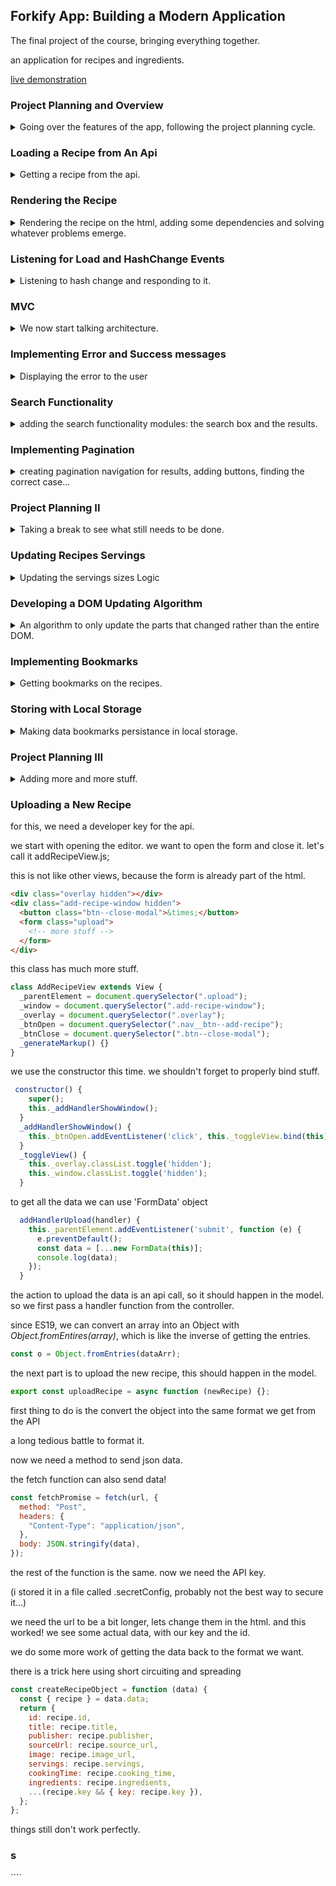 ## Forkify App: Building a Modern Application

<!-- <details> -->

<summary>
The final project of the course, bringing everything together.
</summary>

an application for recipes and ingredients.

[live demonstration](https://forkify-v2.netlify.app/)

### Project Planning and Overview

<details>
<summary>
Going over the features of the app, following the project planning cycle.
</summary>

we have a search bar, search results (with pages for search results (pagination))
a recipe shows up when we click, we can play with the number of servings for each recipe, we can save recipes as bookmarked (and un-bookmark it). we can add recipes, all recipes are only visible to the person who added them, personal recipes are attached to a developer.

Project planning stages

1. User stories
2. Features
3. Flowchart
4. Architecture
5. Development

User Stories - "As a \[type of user], I want \[an action] so that \[a benefit]".

> - "as a user, i want to **search for recipes**, so that I can find new ideas for meals."
> - "as a user, i want to be able to **update the number of servings**, so that i can cook a meal for a different number of people."
> - "as a user, i want to **bookmark recipes**, so that I can review them later."
> - "as a user, i want to be able to **create my own recipes**, so that I can have them all organized in the same app"
> - "as a user, i want to be able to **see my bookmarks and my own recipes when I leave the app and com back later**, so I can safely close the app."

features:

1. Search functionality:
   1. Input field to send request with to API with searched keywords.
   2. Display results with pagination.
   3. Display recipe with cooking time, servings, and ingredients.
2. Change serving functionality.
   1. Update all ingredients according to the current number of servings.
3. Bookmarking functionality.
   1. Display List of all bookmarked recipes.
4. User can upload own recipes
   1. User recipes are automatically bookmarked
   2. User can only see their own recipes, not recipes from other users.
5. Data persistency
   1. Store bookmark data in browser using local storage
   2. on page Load, read saved bookmarks from local storage and display.

flowchart:
(We start with search, pagination, and displaying)

we work with events and user actions.
user searches, user clicks page, user selects, page loads

![flowchart-1](18-forkify/starter/forkify-flowchart-part-1.png)

we need to re-render the buttons when they are clicked, so they only show proper actions. we want the url to change properly, and for it to reflect the recipe id.

we can start with the display part without getting settled on the architecture yet.

</details>

### Loading a Recipe from An Api

<details>
<summary>
Getting a recipe from the api.
</summary>

Our first task is to set up the project and display the recipes. we can see that this time, all the files are inside a "src" folder. the html file is also quite large

"sass - Syntactically awesome style sheets. "
similar to css.

parcel also transforms scss into css.

we need to initialize the new project

```shell
npm init
```

we change the entry point to index.html and we set the npm scripts

```json
  "scripts": {
    "start": "parcel index.html",
    "build": "parcel build index.html"
  },
```

we need to install parcel, lets take version 2.0 and it's dependencies.
(I had to change "main" to "default" in package.json)
we might want to run npm install to get dependencies like sass.

```shell
npm i parcel@2 -D
mpm install
npm run start
```

now we have all the files inside the _dist_ folder, with the generated names and stuff. all the images were copied and had their names change. however, we keep developing in the src folder, and the module bundler does the work of putting them together.

we can start with the controller.js file. lets add a log to console to verify it's really the correct file, and then we can start doing API calls.

we will use a [special api](https://forkify-api.herokuapp.com/v2) that was set up for this project. we can look at the documentation.

there are limited search queries and limited api calls per hour.

lets take one recipe.

https://forkify-api.herokuapp.com/api/v2/recipes/5ed6604591c37cdc054bc886

and make an async wrapper fetch function for it. don't forget to await the promises and check the response status.

```js
const showRecipe = async function () {
  const testRecipeUrl =
    "https://forkify-api.herokuapp.com/api/v2/recipes/5ed6604591c37cdc054bc886";
  try {
    const res = await fetch(testRecipeUrl);
    if (!res.ok) {
      throw new Error(`${data.message} ${res.status}`);
    }
    const data = await res.json();
    console.log(res, data);
  } catch (err) {
    console.error(err);
    //alert(err)
  }
};
showRecipe();
```

we'll take the object and Reformat it.

```js
const { recipe: recipeData } = data.data;
const recipe_formatted = {
  id: recipeData.id,
  title: recipeData.title,
  publisher: recipeData.publisher,
  sourceUrl: recipeData.source_url,
  image: recipeData.image_url,
  servings: recipeData.servings,
  cookingTime: recipeData,
  servings: recipeData.servings,
  ingredients: recipeData.ingredients,
};
console.log(recipe_formatted);
```

lets try with another id to see that everything is ok.

</details>

### Rendering the Recipe

<details>
<summary>
Rendering the recipe on the html, adding some dependencies and solving whatever problems emerge.
</summary>

We will look at the html file to see how we ant a recipe to render as an html.

we will need function that takes a recipe and renders the markup from the template literals. we start with the simple stuff to replace, we will get to the ingredients lists later.

we then need to insert our newly created html into the DOM

```js
const markup = renderRecipe(recipe_formatted);
recipeContainer.insertAdjacentHTML("afterbegin", markup);
```

i had a problem with the image not showing, so looking the forums I found that i should add _crossorigin_ to the img element.

```html
<figure class="recipe__fig">
  <img
    src="${recipe.image}"
    alt="${recipe.title}"
    class="recipe__img"
    crossorigin
  />
  <h1 class="recipe__title">
    <span>${recipe.title}</span>
  </h1>
</figure>
```

we still have the message from the beginning and we are missing the icons.

to fix the make it not show,we should clean the container before inserting

```js
const markup = renderRecipe(recipe_formatted);
recipeContainer.innerHTML = "";
recipeContainer.insertAdjacentHTML("afterbegin", markup);
```

for the ingredient, we would need to loop over the them and create a list item for each.

```js
 ${recipe.ingredients.map(ing => {
     `<li class="recipe__ingredient">
              <svg class="recipe__icon">
                <use href="src/img/icons.svg#icon-check"></use>
              </svg>
              <div class="recipe__quantity">${ing?.quantity ?? ''}</div>
              <div class="recipe__description">
                <span class="recipe__unit">${ing.unit}</span>
                ${ing.description}
              </div>
            </li>`
 }).join('')}
```

the next part is to fix the missing icon. the problem is that the icons are pointing to a path inside the src/img folder, which doesn't exist in the distributed files.

```html
<svg>
  <use href="src/img/icons.svg#icon-minus-circle"></use>
</svg>
```

to fix this, we need to tell parcel to import the folder. in parcel version 1 it was simply an import statement. in parcel version 2 the syntax is a bit different for static assets

```js
import icons from "../img/icons.svg"; //Parcel v.1
import icons from "url:../img/icons.svg"; //Parcel v.2
console(icons);
```

(I had to add type="module" to the html file script tag)

and then we replace all instances of "src/img/icons.svg" with "${icons}"

and for a final touch, we want a loading spinner to appear until the img loads. we can look at the css and html to see how it works.

the last thing we do is add poly-fill packages

```shell
npm i core-js regenerator-runtime
```

```js
import "core-js/stable";
import "regenerator-runtime/runtime";
```

</details>

### Listening for Load and HashChange Events

<details>
<summary>
Listening to hash change and responding to it.
</summary>

let's add some event handlers,lets pretend that we have a search list that we can use.
when we click on a recipe, we would want to render it. each recipe has an id which is a hash (that shows up on the url).

we first need a way to trigger the hash, lets create a fake one.

```html
<div class="search-results">
  <a href="#5ed6604691c37cdc054bd0c0">Recipe 1</a>

  <a href="#5ed6604591c37cdc054bc886">Recipe 2</a>
</div>
```

we need to listen to this event, and take the has from the window object

```js
window.addEventListener("hashchange", () => {
  const hash = window.location.hash.slice(1);
});
```

if we want to open a recipe based on a url, (copy the address and go to it), so we want to listen to a page load event.
we can do a mapping to add the event in a more efficient way

```js
//window.addEventListener("load", showRecipe);
["hashchange", "load"].forEach((e) => window.addEventListener(e, showRecipe));
```

when we don't have any id from the hash (on page load), so we need a guard clause.

```js
if (!id) return;
```

</details>

### MVC

<details>
<summary>
We now start talking architecture.
</summary>

why do we even need architecture?

> - Structure - how we organize and divide the code.
> - Maintainability - a project is never done, we need to be able to change it easily in the future
> - Expandability - we might want to add new features in the future.

we can create something from scratch, but it only works for small scale projects. for serious stuff, we can use a well established architecture pattern, such as...

> - MVC - model view controller.
> - MVP - model view presenter
> - Flux - (what facebook does)
> - or many more.

we can also use a framework to take care of the architecture, like react, angular, vue, etc...

nearly all architecture patterns have the following components

1. Business logic.
   - code the solves the actual business problem.
   - directly related to what business does and what it needs.
2. State.
   - Essentially stores all the data about the application.
   - Should be the "Single source of truth".
   - UI should be kept in sync with the state
   - There are state libraries.
3. Http library.
   - Responsible for making and receiving Ajax requests.
   - Optional but almost always necessary in real-world apps.
4. Application logic (router).
   - Code that is only concerned about the implementing of the application itself.
   - Handles navigation and UI events
5. Presentation logic (UI layer).
   - Code that is concerned about the visible part of the application.
   - essentially display application state.

a good architecture separates these components.

#### MVC - Model View Controller

<details>
<summary>
What The MVC pattern is.
</summary>

Model - Application data, sate and business logic, also the http library.
View - Presentation logic.
Controller - Application logic. bridge between the model and the view.

the mvc pattern dictates that the model and the view should be independent, and never know about each other.

a typical flow of data
user clicks -> controller (application logic) -> might involve updating the user interface in the view layer, and might involved get data from the model. when the model performs the task, it tells the controller, which then tells the UI to update.

we have data flow channel (passing data) and function call channel. only the controller initiates function calls on the other two components. it dispatches tasks to the others. the model and the view don't import the controller, and they are unaware of it.

in our app, the user selects a recipe (or the page loads with a recipe Id), these events are handled by the controller, which calls the model to perform an http request. when the data arrives, the controller takes the data and passes it to the view layer to render it.

![MVO implementation](18-forkify/starter/forkify-architecture-recipe-loading.png)

we have two modules (the model and the controller) and the recipeView class. the controller handles the events, while the model exports the state and other functionalities.

</details>

#### Refactoring for MVC

<details>
<summary>
Splitting into different files, creating methods, thinking about hierarchies and building blocks for the future.
</summary>

we start by creating the new files. we have controller.js, and we add model.js and we need some views, lets create a folder for them, and start with recipe view.js.

one controller, one model, but several views. we could split up the controller, and the model, but for this scale of project, it's ok.

with start with the model, it's a module by itself. it should have a state that we export and a function to load recipes.

```js
export const state = {
  recipe: {},
};

export const loadRecipe = async function () {};
```

we refactor our old code that is related to getting the recipes from the server. we need to import those changes into the controller.

```js
import * as model from "./model.js";
```

if our model returns a promise, we need to await it, and we shouldn't forget the error handling!

```js
await model.loadRecipe(id);
```

we check that everything is ok, and then we move to the view.
lets start with a new class, we eventually would want a parent class of view.
we need to decide what to export, rather than export the class itself , we will export default a new recipe;

```js
class RecipeView {}
```

but because we create the class in module and export it, we can't pass data to it in the constructor. instead, we create a 'render' method. which is simply the earlier code. we also need to move the icons import

```js
recipeView.render(model.state.recipe);
```

we want the render method to eventually move up to the base class, and then override the 'generateMarkup()' method for each subclass. we create some small functions for utility, and we move the render spinner into the view. we will have render and renderSpinner methods on all of our views.

we need to move the import of the icons and fix the path.

a final change is for the number we are working with real quantities, so we want 1 1/2 instead of 1.5.
we will use an external package for this.

[fractional](https://www.npmjs.com/package/fractional)

```bash
npm install fractional
```

this library uses common.js form.

```js
import { Fraction } from "fractional";
```

</details>

#### Helpers and Configuration Files

<details>
<summary>
files that hold common functionality and constant variables.
</summary>

helper files and configuration modules.
we create a new file 'config.js', which are constant and reused across many modules.
we can put the api URL in there and then import what we need in each file.

```js
export const API_URL = `https://forkify-api.herokuapp.com/api/v2/recipes`;
```

we also want a module that are we used all across the project 'helpers.js'. we first have a getJson function.
we need to think about the error handling, though. (we rethrow the error up the call stack).

we still need an _await_, because we are calling an asynchronous function.

```js
export const getJSON = async function (url) {
  try {
    const res = await fetch(url);
    const data = await res.json();
    if (!res.ok) {
      throw new Error(`${data.message} ${res.status}`);
    }
    return data;
  } catch (err) {
    console.error(`${err} 💥💥`);
    throw err;
  }
};
```

we also add a timeout for the getJSON call. we make it into a race using _Promise.race([])_.

```js
const timeout = function (s) {
  return new Promise(function (_, reject) {
    setTimeout(function () {
      reject(new Error(`Request took too long! Timeout after ${s} second`));
    }, s * 1000);
  });
};

export const getJSON = async function (url) {
  try {
    const res = await Promise.race([fetch(url), timeout(5)]);
    const data = await res.json();
    if (!res.ok) {
      throw new Error(`${data.message} ${res.status}`);
    }
    return data;
  } catch (err) {
    console.error(`${err} 💥💥`);
    throw err;
  }
};
```

the number of seconds for timeout can also go into the config file.

</details>

#### Event Handlers in MVC: Publisher-Subscriber Pattern

<details>
<summary>
The publisher-subscriber design pattern, adding event handlers at startup.
</summary>

listening and handling events in mvc using the publisher subscriber pattern.

we are currently listening for events in the controller. but events that belong to the DOM should be related to the view, right? but the callback function is definably part of the controller, how can we solve this conflict?

> - Events should be **handled** in the **controller** (otherwise we have application logic in the view).
> - Events should be **listened for** in the **view** (otherwise we would need DOM Elements in the controller).

the publisher-subscriber design pattern is a solution for this. the UI view element is the publisher,and the controller module is the subscriber. the publisher doesn't know that the subscriber exists and how it's implemented. we do this with an 'init' function of the controller.

```js
//in the view
addHandlerRender = function (handler) {
  ["hashchange", "load"].forEach((e) => window.addEventListener(e, handler));
};
//in the controller
const init = function () {
  recipeView.addHandlerRender(controlRecipes);
};
init();
```

later we will have more handlers.

now we have a good start of a structure for the architecture.

</details>

</details>

### Implementing Error and Success messages

<details>
<summary>
Displaying the error to the user
</summary>
rather than just log the  error, we might want to display it in the view.

the correct place to handle the error should be in the view, not the model.

we already have an html element for errors.

```html
<div class="error">
  <div>
    <svg>
      <use href="src/img/icons.svg#icon-alert-triangle"></use>
    </svg>
  </div>
  <p>No recipes found for your query. Please try again!</p>
</div>
```

lets add a renderError function for it.

```js
  renderError(msg) {
    const markup = `<div class="error">
  <div>
    <svg>
      <use href="${icons}#icon-alert-triangle"></use>
    </svg>
  </div>
  <p>${msg}</p>
</div>`;
    this.#clear();
    this.#parentElement.insertAdjacentHTML('afterbegin', markup);
  }
```

we think the error should know the displayed message. lets change it to a default value.

lets's also create a render message function, we will use it in the future.

</details>

### Search Functionality

<details>
<summary>
adding the search functionality modules: the search box and the results.
</summary>

we want to allow the user to search for recipes,
we need to work on the model, the view and the controller.

we start with the api call in the model, let's take a look at the data.
we need an async function, and we shouldn't forget about awaiting it!

this part in the model.

```js
export const loadSearchResults = async function (query) {
  const searchRecipesUrl = `${API_URL}/?search=${query}`;
  try {
    const data = await getJSON(searchRecipesUrl);
    state.searchResults.query = query;
    state.searchResults.results = data.data.recipes.map((rec) => {
      return {
        id: rec.id,
        title: rec.title,
        publisher: rec.publisher,
        image: rec.image_url,
      };
    });
  } catch (err) {
    console.error(err);
    throw err;
  }
};
```

and a corresponding part in the controller,

and we need also views, one for the search box and one for the results.

```js
class SearchView {
  //...
}

export default new SearchView();
```

we need the query from the html, and add the handler for submit, and we should prevent the default behavior.

```js
  addHandlerSearch(handler) {
    this.#parentElement.addEventListener('submit', function (e) {
      e.preventDefault();
      handler();
    });
  }
  getQuery() {
    return this.#parentElement.querySelector('.search__field').value;
  }
```

to render the results, we would need a new view for the results, this view is quite similar to the recipe view, so it's time to refactor the common parts into a base class.

but the way JavaScript works, we can't yet use private fields and methods in the base case.

some long session of debugging, but stuff works.
(parentheses are awful)

let's also add the hot module reloading to make our data persistance while working.

```js
if (module.hot) {
  module.hot.accept();
}
```

lets display an error if the data is empty

```js
  render(data) {
    if (!data || (Array.isArray(data) && data.length === 0))
      return this.renderError();    this._data = data;
    this._clear();
    const markup = this._generateMarkup();
    this._parentElement.insertAdjacentHTML('afterbegin', markup);
  }
```

</details>

### Implementing Pagination

<details>
<summary>
creating pagination navigation for results, adding buttons, finding the correct case... 
</summary>

we currently display all results, but we want to only display them in chunks of ten.

the controller tells the view to render the results.

we start in the model module

```js
export const getSearchResultsPage = function (page) {
  const start = (page - 1) * state.searchResults.resultsPerPage;
  const end = page * state.searchResults.resultsPerPage;
  return state.searchResults.results.slice(start, end);
};
```

and now we pass only what we wanted in the controller.

```js
const controlSearchResults = async function () {
  try {
    const query = searchView.getQuery();
    if (!query) return; //guard clause
    ResultsView.renderSpinner();
    await model.loadSearchResults(query);
    ResultsView.render(model.getSearchResultsPage(1));
  } catch (err) {
    ResultsView.renderError();
  }
};
```

(we needed a refresh)
we also add the page to the state and use it as a default

now we need the pagination buttons and behavior.

we have different scenarios:
on page 1 - only show the next button, and don't show if there are no more search results
other pages - show prev, and next
last page, only show last page.

lets make new view PaginationView. we set the parent element and create the \_generateMarkup() method.
scenarios

1. page 1, and there no more results
2. page 1, and there are more results
3. page n, there are no more results (last page)
4. page n, there are more results

we build the logic to add buttons in the view, and the next part is to add the eventHandlers. we use event delegations

```js
  addHandlerClick(handler) {
    this._parentElement.addEventListener('click', function (e) {
      const btn = e.target.closest('.btn--inline');
      if (!btn) return; //guard
      handler(btn);
    });
  }
```

we use the dataset attribute on the html button,

```html
<button data-goto="${page}" class="btn--inline pagination__btn--${direction}">
  <svg class="search__icon">
    <use href="${icons}#icon-arrow-${arrow}"></use>
  </svg>
  <span>Page ${page}</span></button
>;
```

</details>

### Project Planning II

<details>
<summary>
Taking a break to see what still needs to be done.
</summary>

we made some good progress so far, now lets consider the next step.

lets look at the features list, we already completed some of them.

- [x] Search functionality
- [x] Results with pagination
- [x] Display recipe
- [ ] Change servings
- [ ] Bookmarking
- [ ] Store and load bookmarks
- [ ] Create recipes.

let's update the diagram

![architecture-2](18-forkify/starter/forkify-flowchart-part-2.png)

</details>

### Updating Recipes Servings

<details>
<summary>
Updating the servings sizes Logic
</summary>

updating recipes servings.

our outline is the same as before, the controller function will be executed when the user clicks on the model. the control will update the recipe servings and call the render method again. the data is manipulated in the model itself.

```js
export const updateServings = function (newServings = state.recipe.servings) {
  const factor = newServings / state.recipe.servings;
  state.recipe.ingredients.forEach((ing) => {
    ing.quantity *= factor;
  });
  state.recipe.servings = newServings;
};
```

now we need to update the handler inside the the recipeView with event delegation

```js
  addHandlerUpdateServings(handler) {
    this._parentElement.addEventListener('click', function (e) {
      const btn = e.target.closest('.btn--tiny');
      if (!btn) return;
      handler(Number(btn.dataset.updateTo));
    });
  }
```

we just need to know where the servings number is coming for. we would like the view to tell us this. we simply add the dataset attribute, just like before. the "data-update-to" is accessed by "dataset.updateTo", the hyphen turns into camelCase.

```html
<button
  data-update-to="${this._data.servings + 1}"
  class="btn--tiny btn--update-servings"
>
  <svg>
    <use href="${icons}#icon-plus-circle"></use>
  </svg>
</button>
```

we need to control the zero servings case. we do this in the view.

now we just need to take care of the flickering image. the problem is probably that each update needs to render everything, so our next step is only to render changes.

</details>

### Developing a DOM Updating Algorithm

<details>
<summary>
An algorithm to only update the parts that changed rather than the entire DOM.
</summary>

only update the dom where it changes. don't reload the entire view. we want to avoid unnecessary work, let's have a new method in the view base class.
we will generate the same markup, but instead of rendering all of it, we will compare it to the existing markup and simple update what's needed

```js
update(data) {
  if (!data || (Array.isArray(data) && data.length === 0)) {
    return this.renderError();
  }
  this._data = data;
  //this._clear();
  const markup = this._generateMarkup();
  const newDOM = document.createRange().createContextualFragment(markup);
  const newElements = Array.from(newDOM.querySelectorAll('*'));
  const currentElements = Array.from(this._parentElement.querySelectorAll('*'));
  console.log(currentElements, newElements);
  newElements.forEach((newEl,i)=>
  {
    const currentElement = currentElements[i];
    console.log(currentElement,newEl.isEqualNode(currentElement));
  });
}
```

we use the newly created DOM as a virtual dom (like the document itself).

we take all the elements from the virtual DOM and from the real DOM element and compare them with the _.isEqualNode()_ method. this almost works, but not quite.

```js
newElements.forEach((newElement, i) => {
  const currentElement = currentElements[i];
  if (!newElement.isEqualNode(currentElement))
    currentElement.textContent = newElement.textContent;
});
```

we need a different way to do this, we want to only replace text. for this we use _.nodeValue_
which is null for elements, and has value for text nodes.

```js
newElements.forEach((newElement, i) => {
  const currentElement = currentElements[i];
  //update changed TEXT
  if (
    !newElement.isEqualNode(currentElement) &&
    newElement.firstChild?.nodeValue.trim() !== ""
  ) {
    console.log(newElement.firstChild.nodeValue);
    currentElement.textContent = newElement.textContent;
  }
  //update changed ATTRIBUTES
  if (!newElement.isEqualNode(currentElement)) {
    console.log(newElement.attributes);
    Array.from(newElement.attributes).forEach((attr) => {
      console.log(attr.name, attr.value);
      currentElement.setAttribute(attr.name, attr.value);
    });
  }
  //Update Changed Attributes
});
```

we change both the text value and the attributes.

let's also use this new functionality to only marked the selected search result. when we click a recipe, we want to keep the result preview highlighted.

let's start with the results view.
we add the class 'preview\_\_link--active' if we need it.

we remove the array check from the update method.

```js
  update(data) {
    if (!data
    //|| (Array.isArray(data) && data.length === 0)
    ) {
      return this.renderError();
    }
//...
  }
```

</details>

### Implementing Bookmarks

<details>
<summary>
Getting bookmarks on the recipes.
</summary>

we want our recipes to contain a bookmark.

we have a leftover bug, when we search from page 2 we don't go back to page 0.

let's try to find the bug.

I think it has something to do with the default argument to `model.getSearchResultsPage()`

but back to bookmarking,we start in the model. and then in the controller. and we also update the model.
we also want to listen for clicks on that button element, we add event delegation as before.

we need to call the update method. we just render a single element that changed.

the next step is to make the bookmarks permanents. so instead, lets store the bookmarked recipes.

```js
export const loadRecipe = async function (id) {
  const testRecipeUrl = `${API_URL}/${id}`;
  try {
    const data = await getJSON(testRecipeUrl);
    const { recipe: recipeData } = data.data;
    state.recipe = {
      id: recipeData.id,
      title: recipeData.title,
      publisher: recipeData.publisher,
      sourceUrl: recipeData.source_url,
      image: recipeData.image_url,
      servings: recipeData.servings,
      cookingTime: recipeData.cooking_time,
      ingredients: recipeData.ingredients,
      bookmarked: state.bookmarks.some((bk) => bk.id === recipeData.id),
    };
  } catch (err) {
    console.error(err);
    throw err;
  }
};
```

let's actually stick this in the search results function as well.

(not sure why we aren't using a set)

now we add the bookmarks panel.

it also has a preview element.
let's create the new view, bookmarksView.js

we mostly use the same as the search result stuff.

```js
class BookmarksView extends View {
  _parentElement = document.querySelector(".bookmarks__list");
  _errorMessage = "No bookmarks yet. Find a nice recipe and book mark it ;)";
  //...
}
```

now we just make a common view that both use (composition, not inheritance) previewView.js.

</details>

### Storing with Local Storage

<details>
<summary>
Making data bookmarks persistance in local storage.
</summary>

storing data is about data, so it belongs to the model.

we store to the local storage when a bookmark is added or removed.

```js
const persistBookmarks = function () {
  localStorage.setItem("bookmarks", JSON.stringify(state.bookmarks));
};

const clearBookmarksFromLocalStorage = function () {
  localStorage.removeItem("bookmarks");
};

const loadBookMarks = function () {
  const storedText = localStorage.getItem("bookmarks");
  const storedBookmarks = JSON.parse(storedText);
  if (storedBookmarks) {
    state.bookmarks = storedBookmarks;
  }
};
loadBookMarks(); //to call this on startup
```

we have an issue that we try to update the bookmarks view before rendering it once.

we stick a debugger statement

```js
debugger;
```

</details>

### Project Planning III

<details>
<summary>
Adding more and more stuff.
</summary>

we made some great progress since before.

lets look at the features list, we already completed most of them. now we have one feature group left- creating our own recipes!

- [x] Search functionality
- [x] Results with pagination
- [x] Display recipe
- [x] Change servings
- [x] Bookmarking
- [x] Store and load bookmarks
- [ ] Own recipe upload
- [ ] Own recipes automatically bookmarked
- [ ] user can only see own recipes, not from others.

let's update the diagram

![architecture-3](18-forkify/starter/forkify-flowchart-part-3.png)

</details>

### Uploading a New Recipe

<!-- <details> -->
<summary>

</summary>

for this, we need a developer key for the api.

we start with opening the editor.
we want to open the form and close it. let's call it addRecipeView.js;

this is not like other views, because the form is already part of the html.

```html
<div class="overlay hidden"></div>
<div class="add-recipe-window hidden">
  <button class="btn--close-modal">&times;</button>
  <form class="upload">
    <!-- more stuff -->
  </form>
</div>
```

this class has much more stuff.

```js
class AddRecipeView extends View {
  _parentElement = document.querySelector(".upload");
  _window = document.querySelector(".add-recipe-window");
  _overlay = document.querySelector(".overlay");
  _btnOpen = document.querySelector(".nav__btn--add-recipe");
  _btnClose = document.querySelector(".btn--close-modal");
  _generateMarkup() {}
}
```

we use the constructor this time. we shouldn't forget to properly bind stuff.

```js
 constructor() {
    super();
    this._addHandlerShowWindow();
  }
  _addHandlerShowWindow() {
    this._btnOpen.addEventListener('click', this._toggleView.bind(this));
  }
  _toggleView() {
    this._overlay.classList.toggle('hidden');
    this._window.classList.toggle('hidden');
  }
```

to get all the data we can use 'FormData' object

```js
  addHandlerUpload(handler) {
    this._parentElement.addEventListener('submit', function (e) {
      e.preventDefault();
      const data = [...new FormData(this)];
      console.log(data);
    });
  }
```

the action to upload the data is an api call, so it should happen in the model. so we first pass a handler function from the controller.

since ES19, we can convert an array into an Object with _Object.fromEntires(array)_, which is like the inverse of getting the entries.

```js
const o = Object.fromEntries(dataArr);
```

the next part is to upload the new recipe, this should happen in the model.

```js
export const uploadRecipe = async function (newRecipe) {};
```

first thing to do is the convert the object into the same format we get from the API

a long tedious battle to format it.

now we need a method to send json data.

the fetch function can also send data!

```js
const fetchPromise = fetch(url, {
  method: "Post",
  headers: {
    "Content-Type": "application/json",
  },
  body: JSON.stringify(data),
});
```

the rest of the function is the same.
now we need the API key.

(i stored it in a file called .secretConfig, probably not the best way to secure it...)

we need the url to be a bit longer, lets change them in the html.
and this worked! we see some actual data, with our key and the id.

we do some more work of getting the data back to the format we want.

there is a trick here using short circuiting and spreading

```js
const createRecipeObject = function (data) {
  const { recipe } = data.data;
  return {
    id: recipe.id,
    title: recipe.title,
    publisher: recipe.publisher,
    sourceUrl: recipe.source_url,
    image: recipe.image_url,
    servings: recipe.servings,
    cookingTime: recipe.cooking_time,
    ingredients: recipe.ingredients,
    ...(recipe.key && { key: recipe.key }),
  };
};
```

things still don't work perfectly.

</details>

### s

</details>
````
